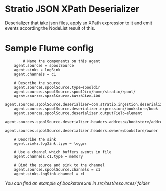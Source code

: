 Stratio JSON XPath Deserializer
==============================

Deserializer that take json files, apply an XPath expression to it and emit events according the NodeList result of
this.

Sample Flume config
=================================


``` 
    	# Name the components on this agent
	agent.sources = spoolSource
	agent.sinks = logSink
	agent.channels = c1

	# Describe the source
	agent.sources.spoolSource.type=spooldir
	agent.sources.spoolSource.spoolDir=/home/stratio/spool/
	agent.sources.spoolSource.batchSize=100
	agent.sources.spoolSource.deserializer=com.stratio.ingestion.deserializer.jsonxpath.JsonXpathDeserializer$Builder
	agent.sources.spoolSource.deserializer.expression=/bookstore/book
	agent.sources.spoolSource.deserializer.outputField=element
	agent.sources.spoolSource.deserializer.headers.address=/bookstore/address
	agent.sources.spoolSource.deserializer.headers.owner=/bookstore/owner

	# Describe the sink
	agent.sinks.logSink.type = logger

	# Use a channel which buffers events in file
	agent.channels.c1.type = memory 

	# Bind the source and sink to the channel
	agent.sources.spoolSource.channels = c1
	agent.sinks.logSink.channel = c1
``` 

*You can find an example of bookstore xml in src/test/resources/ folder*
